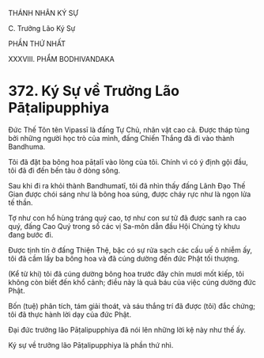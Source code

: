 THÁNH NHÂN KÝ SỰ

C. Trưởng Lão Ký Sự

PHẦN THỨ NHẤT

XXXVIII. PHẨM BODHIVANDAKA

# 372. Ký Sự về Trưởng Lão Pāṭalipupphiya

Đức Thế Tôn tên Vipassī là đấng Tự Chủ, nhân vật cao cả. Được tháp tùng bởi những người học trò của mình, đấng Chiến Thắng đã đi vào thành Bandhuma.

Tôi đã đặt ba bông hoa pāṭalī vào lòng của tôi. Chính vì có ý định gội đầu, tôi đã đi đến bến tàu ở dòng sông.

Sau khi đi ra khỏi thành Bandhumatī, tôi đã nhìn thấy đấng Lãnh Đạo Thế Gian được chói sáng như là bông hoa súng, được cháy rực như là ngọn lửa tế thần.

Tợ như con hổ hùng tráng quý cao, tợ như con sư tử đã được sanh ra cao quý, đấng Cao Quý trong số các vị Sa-môn dẫn đầu Hội Chúng tỳ khưu đang bước đi.

Được tịnh tín ở đấng Thiện Thệ, bậc có sự rửa sạch các cấu uế ô nhiễm ấy, tôi đã cầm lấy ba bông hoa và đã cúng dường đến đức Phật tối thượng.

(Kể từ khi) tôi đã cúng dường bông hoa trước đây chín mươi mốt kiếp, tôi không còn biết đến khổ cảnh; điều này là quả báu của việc cúng dường đức Phật.

Bốn (tuệ) phân tích, tám giải thoát, và sáu thắng trí đã được (tôi) đắc chứng; tôi đã thực hành lời dạy của đức Phật.

Đại đức trưởng lão Pāṭalipupphiya đã nói lên những lời kệ này như thế ấy.

Ký sự về trưởng lão Pāṭalipupphiya là phần thứ nhì.
